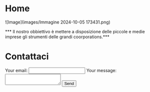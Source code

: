 # Home





![Image](images/Immagine 2024-10-05 173431.png)

*** Il nostro obbiettivo è mettere a disposizione delle piccole e medie imprese gli strumenti delle grandi coorporations.***

# Contattaci

<!-- modify this form HTML and place wherever you want your form -->
<form
  action="https://formspree.io/f/xwkyyobb"
  method="POST"
>
  <label>
    Your email:
    <input type="email" name="email">
  </label>
  <label>
    Your message:
    <textarea name="message"></textarea>
  </label>
  <!-- your other form fields go here -->
  <button type="submit">Send</button>
</form>
